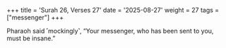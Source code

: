+++
title = 'Surah 26, Verses 27'
date = '2025-08-27'
weight = 27
tags = ["messenger"]
+++

Pharaoh said ˹mockingly˺, “Your messenger, who has been sent to you, must be insane.”